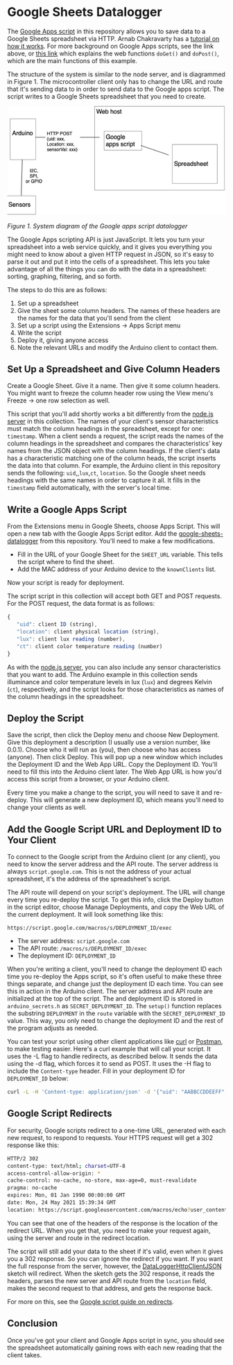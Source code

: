 
# Google Sheets Datalogger


The [Google Apps script](https://developers.google.com/apps-script/reference/spreadsheet/spreadsheet-app) in this repository allows you to save data to a Google Sheets spreadsheet via HTTP. Arnab Chakravarty has a [tutorial on how it works](https://github.com/AbolTaabol/Arduino-GoogleSheet_Logger). For more background on Google Apps scripts, see the link above, or [this link](https://developers.google.com/apps-script/guides/web) which explains the web functions `doGet()` and `doPost()`, which are the main functions of this example. 

The structure of the system is similar to the node server, and is diagrammed in Figure 1. The microcontroller client only has to change the URL and route that it's sending data to in order to send data to the Google apps script. The script writes to a Google Sheets spreadsheet that you need to create.

![system diagram of a datalogger connected to a Google spreadsheet, as described below.](../../images/wifi-datalogger-google-sheets.png)

_Figure 1. System diagram of the Google apps script datalogger_

The Google Apps scripting API  is just JavaScript. It lets you turn your spreadsheet into a web service quickly, and it gives you everything you might need to know about a given HTTP request in JSON, so it's easy to parse it out and put it into the cells of a spreadsheet. This lets you take advantage of all the things you can do with the data in a spreadsheet: sorting, graphing, filtering, and so forth.

The steps to  do this are as follows:

1. Set up a spreadsheet
2. Give the sheet some column headers. The names of these headers are the names for the data that you'll send from the client
4. Set up a script using the Extensions -> Apps Script menu
5. Write the script
6. Deploy it, giving anyone access
7. Note the relevant URLs and modify the Arduino client to contact them. 

## Set Up a Spreadsheet and Give Column Headers
Create a Google Sheet. Give it a name. Then give it some column headers. You might want to freeze the column header row using the View menu's Freeze -> one row selection as well.

This script that you'll add shortly works a bit differently from the [node.js server](../node-datalogging-server/) in this collection. The names of your client's sensor characteristics must match the column headings in the spreadsheet, except for one: `timestamp`. When a client sends a request, the script reads the names of the column headings in the spreadsheet and compares the characteristics' key names from the JSON object with the column headings. If the client's data has a characteristic matching one of the column heads, the script inserts the data into that column. For example, the Arduino client in this repository sends the following: `uid`,,`lux`,`ct`, `location`. So the Google sheet needs headings with the same names in order to capture it all. It fills in the `timestamp` field automatically, with the server's local time.

## Write a Google Apps Script
From the Extensions menu in Google Sheets, choose Apps Script. This will open a new tab with the Google Apps Script editor. Add the [google-sheets-datalogger](https://github.com/tigoe/DataloggingExamples/tree/main/WiFiDatalogger/google-sheets-datalogger) from this repository. You'll need to make a few modifications.

* Fill in the URL of your Google Sheet for the `SHEET_URL` variable. This tells the script where to find the sheet. 
* Add the MAC address of your Arduino device to the `knownClients` list. 

Now your script is ready for deployment. 

The script script in this collection will accept both GET and POST requests. For the POST request, the data format is as follows:
````js
{
   "uid": client ID (string),
   "location": client physical location (string),
   "lux": client lux reading (number),
   "ct": client color temperature reading (number)
}
````
As with the [node.js server](../node-datalogging-server/), you can also include any sensor characteristics that you want to add. The Arduino example in this collection sends illuminance and color temperature levels in lux (`lux`) and degrees Kelvin (`ct`), respectively, and the script looks for those characteristics as names of the column headings in the spreadsheet. 

## Deploy the Script

Save the script, then click the Deploy menu and choose New Deployment. Give this deployment a description (I usually use a version number, like 0.0.1). Choose who it will run as (you), then choose who has access (anyone). Then click Deploy. This will pop up a new window which includes the Deployment ID and the Web App URL. Copy the Deployment ID. You'll need to fill this into the Arduino client later. The Web App URL is how you'd access this script from a browser, or your Arduino client.

Every time you make a change to the script, you will need to save it and re-deploy. This will generate a new deployment ID, which means you'll need to change your clients as well. 

## Add the Google Script URL and Deployment ID to Your Client

To connect to the Google script from the Arduino client (or any client), you need to know the server address and the API route. The server address is always `script.google.com`. This is not the address of your actual spreadsheet, it's the address of the spreadsheet's script. 

The API route will depend on your script's deployment. The URL will change every time you re-deploy the script. To get this info, click the Deploy button in the script editor, choose Manage Deployments, and copy the Web URL of the current deployment. It will look something like this:

````
https://script.google.com/macros/s/DEPLOYMENT_ID/exec
````

* The server address: `script.google.com`
* The API route: `/macros/s/DEPLOYMENT_ID/exec`
* The deployment ID: `DEPLOYMENT_ID`

When you're writing a client, you'll need to change the deployment ID each time you re-deploy the Apps script, so it's often useful to make these three things separate, and change just the deployment ID each time. You can see this in action in the Arduino client. The server address and API route are initialized at the top of the script. The and deployment ID is stored in `arduino_secrets.h` as `SECRET_DEPLOYMENT_ID`. The `setup()` function replaces the substring `DEPLOYMENT` in the `route` variable with the `SECRET_DEPLOYMENT_ID` value. This way, you only need to change the deployment ID and the rest of the program adjusts as needed.

You can test your script using other client applications like [curl](https://curl.se/) or [Postman](https://www.postman.com/), to make testing easier. Here's a curl example that will call your script. It uses the -L flag to handle redirects, as described below. It sends the data using the -d flag, which forces it to send as POST. It uses the -H flag to include the `Content-type` header. Fill in your deployment ID for `DEPLOYMENT_ID` below:

````sh
curl -L -H 'Content-type: application/json' -d '{"uid": "AABBCCDDEEFF", "location": "window","lux": 400,"ct": 4200}' 'https://script.google.com/macros/s/DEPLOYMENT_ID/exec'
````

## Google Script Redirects

For security, Google scripts redirect to a one-time URL, generated with each new request, to respond to requests. Your HTTPS request will get a 302 response like this:

````sh
HTTP/2 302 
content-type: text/html; charset=UTF-8
access-control-allow-origin: *
cache-control: no-cache, no-store, max-age=0, must-revalidate
pragma: no-cache
expires: Mon, 01 Jan 1990 00:00:00 GMT
date: Mon, 24 May 2021 15:39:34 GMT
location: https://script.googleusercontent.com/macros/echo?user_content_key=XXXXXXXXXXXXXXXXXXXXX
````
You can see that one of the headers of the response is the location of the redirect URL. When you get that, you need to make your request again, using the server and route in the redirect location. 

The script will still add your data to the sheet if it's valid, even when it gives you a 302 response. So you can ignore the redirect if you want. If you want the full response from the server, however, the [DataLoggerHttpClientJSON](https://github.com/tigoe/DataloggingExamples/tree/main/WiFiDatalogger/DataLoggerHttpClientJSON) sketch will redirect. When the sketch gets the 302 response, it reads the headers, parses the new server and API route from the `location` field, makes the second request to that address, and gets the response back. 

For more on this, see the [Google script guide on redirects](https://developers.google.com/apps-script/guides/content#redirects). 

## Conclusion

Once you've got your client and Google Apps script in sync, you should see the spreadsheet automatically gaining rows with each new reading that the client takes. 


